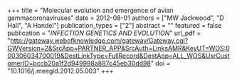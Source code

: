 +++
title = "Molecular evolution and emergence of avian gammacoronaviruses"
date = 2012-08-01
authors = ["MW Jackwood", "D Hall", "A Handel"]
publication_types = ["2"]
abstract = ""
featured = false
publication = "*INFECTION GENETICS AND EVOLUTION*"
url_pdf = "http://gateway.webofknowledge.com/gateway/Gateway.cgi?GWVersion=2&SrcApp=PARTNER_APP&SrcAuth=LinksAMR&KeyUT=WOS:000306034700019&DestLinkType=FullRecord&DestApp=ALL_WOS&UsrCustomerID=bccb20a1f2d949998a887c45eb30dd98"
doi = "10.1016/j.meegid.2012.05.003"
+++

